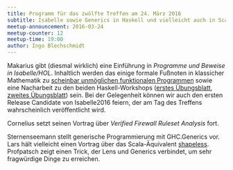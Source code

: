```yaml
---
title: Programm für das zwölfte Treffen am 24. März 2016
subtitle: Isabelle sowie Generics in Haskell und vielleicht auch in Scala
meetup-announcement: 2016-03-24
meetup-counter: 12
meetup-time: 19:00
author: Ingo Blechschmidt
---
```


Makarius gibt (diesmal wirklich) eine Einführung in *Programme und Beweise in Isabelle/HOL*.
Inhaltlich werden das einige formale Fußnoten in klassicher Mathematik
zu [scheinbar unmöglichen funktionalen
Programmen](https://www.youtube.com/watch?v=F53aOAW9PBo)
sowie eine Nacharbeit zu
den beiden Haskell-Workshops ([erstes
Übungsblatt](https://curry-club-aux.github.io/haskell-workshop/uebung.pdf),
[zweites
Übungsblatt](https://curry-club-aux.github.io/haskell-workshop/uebung2.pdf))
sein. Bei der Gelegenheit können wir auch den ersten Release Candidate von
Isabelle2016 feiern, der am Tag des Treffens wahrscheinlich veröffentlicht
wird.

Cornelius setzt seinen Vortrag über *Verified Firewall Ruleset Analysis* fort.

Sternenseemann stellt generische Programmierung mit GHC.Generics vor.
Lars hält vielleicht einen Vortrag über das Scala-Äquivalent
[shapeless](https://github.com/milessabin/shapeless).
Profpatsch zeigt einen Trick, der Lens und Generics verbindet, um sehr fragwürdige Dinge zu erreichen.
